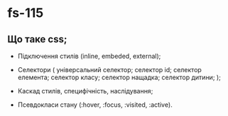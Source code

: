 # fs-115

## Що таке css;

- Підключення стилів (inline, embeded, external);

- Селектори ( універсальний селектор; селектор id; селектор елемента; селектор
  класу; селектор нащадка; селектор дитини; );

- Каскад стилів, специфічність, наслідування;

- Псевдокласи стану (:hover, :focus, :visited, :active).
